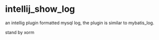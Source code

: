 # intellij_show_log
an intellig plugin formatted mysql log, the plugin is similar to mybatis_log.

stand by 
 xorm
